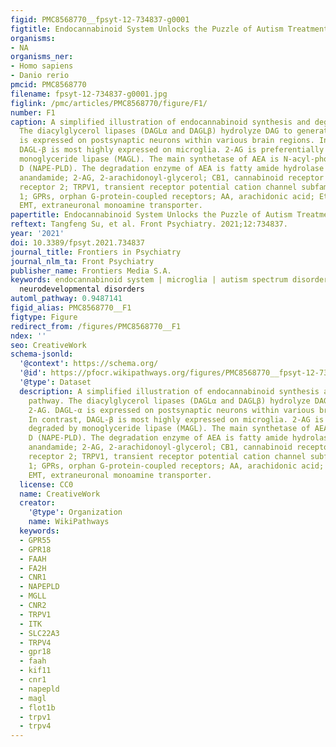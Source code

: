 ```yaml
---
figid: PMC8568770__fpsyt-12-734837-g0001
figtitle: Endocannabinoid System Unlocks the Puzzle of Autism Treatment via Microglia
organisms:
- NA
organisms_ner:
- Homo sapiens
- Danio rerio
pmcid: PMC8568770
filename: fpsyt-12-734837-g0001.jpg
figlink: /pmc/articles/PMC8568770/figure/F1/
number: F1
caption: A simplified illustration of endocannabinoid synthesis and degradation pathway.
  The diacylglycerol lipases (DAGLα and DAGLβ) hydrolyze DAG to generate 2-AG. DAGL-α
  is expressed on postsynaptic neurons within various brain regions. In contrast,
  DAGL-β is most highly expressed on microglia. 2-AG is preferentially degraded by
  monoglyceride lipase (MAGL). The main synthetase of AEA is N-acyl-phosphatidylethanolamine-phospholipase
  D (NAPE-PLD). The degradation enzyme of AEA is fatty amide hydrolase (FAAH). AEA,
  anandamide; 2-AG, 2-arachidonoyl-glycerol; CB1, cannabinoid receptor 1; CB2, cannabinoid
  receptor 2; TRPV1, transient receptor potential cation channel subfamily V member
  1; GPRs, orphan G-protein-coupled receptors; AA, arachidonic acid; EtNH2, ethanolamine;
  EMT, extraneuronal monoamine transporter.
papertitle: Endocannabinoid System Unlocks the Puzzle of Autism Treatment via Microglia.
reftext: Tangfeng Su, et al. Front Psychiatry. 2021;12:734837.
year: '2021'
doi: 10.3389/fpsyt.2021.734837
journal_title: Frontiers in Psychiatry
journal_nlm_ta: Front Psychiatry
publisher_name: Frontiers Media S.A.
keywords: endocannabinoid system | microglia | autism spectrum disorder | immune |
  neurodevelopmental disorders
automl_pathway: 0.9487141
figid_alias: PMC8568770__F1
figtype: Figure
redirect_from: /figures/PMC8568770__F1
ndex: ''
seo: CreativeWork
schema-jsonld:
  '@context': https://schema.org/
  '@id': https://pfocr.wikipathways.org/figures/PMC8568770__fpsyt-12-734837-g0001.html
  '@type': Dataset
  description: A simplified illustration of endocannabinoid synthesis and degradation
    pathway. The diacylglycerol lipases (DAGLα and DAGLβ) hydrolyze DAG to generate
    2-AG. DAGL-α is expressed on postsynaptic neurons within various brain regions.
    In contrast, DAGL-β is most highly expressed on microglia. 2-AG is preferentially
    degraded by monoglyceride lipase (MAGL). The main synthetase of AEA is N-acyl-phosphatidylethanolamine-phospholipase
    D (NAPE-PLD). The degradation enzyme of AEA is fatty amide hydrolase (FAAH). AEA,
    anandamide; 2-AG, 2-arachidonoyl-glycerol; CB1, cannabinoid receptor 1; CB2, cannabinoid
    receptor 2; TRPV1, transient receptor potential cation channel subfamily V member
    1; GPRs, orphan G-protein-coupled receptors; AA, arachidonic acid; EtNH2, ethanolamine;
    EMT, extraneuronal monoamine transporter.
  license: CC0
  name: CreativeWork
  creator:
    '@type': Organization
    name: WikiPathways
  keywords:
  - GPR55
  - GPR18
  - FAAH
  - FA2H
  - CNR1
  - NAPEPLD
  - MGLL
  - CNR2
  - TRPV1
  - ITK
  - SLC22A3
  - TRPV4
  - gpr18
  - faah
  - kif11
  - cnr1
  - napepld
  - magl
  - flot1b
  - trpv1
  - trpv4
---
```

